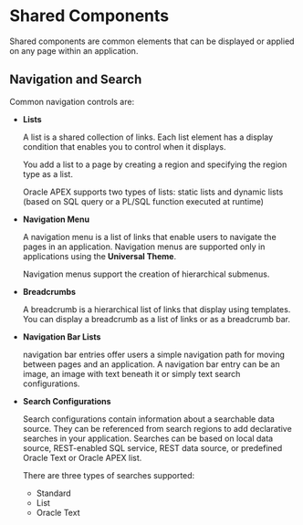 # Shared Components

Shared components are common elements that can be displayed or applied on any page within an application.

## Navigation and Search

Common navigation controls are:

- **Lists**   
	
	A list is a shared collection of links. Each list element has a display condition that enables you to control when it displays. 
	
	You add a list to a page by creating a region and specifying the region type as a list.

	Oracle APEX supports two types of lists: static lists and dynamic lists (based on SQL query or a PL/SQL function executed at runtime)

- **Navigation Menu**
	
	A navigation menu is a list of links that enable users to navigate the pages in an application. Navigation menus are supported only in applications using the **Universal Theme**.

	Navigation menus support the creation of hierarchical submenus.

- **Breadcrumbs**

	A breadcrumb is a hierarchical list of links that display using templates. You can display a breadcrumb as a list of links or as a breadcrumb bar.

- **Navigation Bar Lists**

	navigation bar entries offer users a simple navigation path for moving between pages and an application. A navigation bar entry can be an image, an image with text beneath it or simply text search configurations.

- **Search Configurations**

	Search configurations contain information about a searchable data source. They can be referenced from search regions to add declarative searches in your application. Searches can be based on local data source, REST-enabled SQL service, REST data source, or predefined Oracle Text or Oracle APEX list.

	There are three types of searches supported:
	- Standard
	- List 
	- Oracle Text 